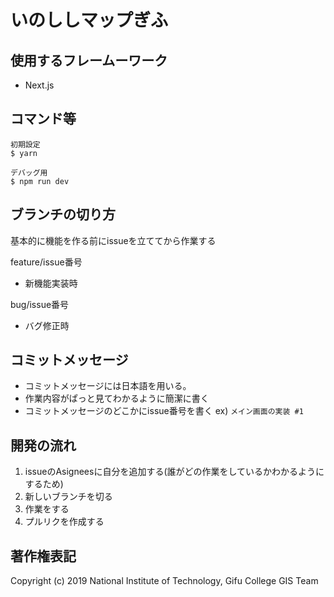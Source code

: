 # いのししマップぎふ

## 使用するフレームーワーク
- Next.js

## コマンド等
```
初期設定
$ yarn

デバッグ用
$ npm run dev
```

## ブランチの切り方
基本的に機能を作る前にissueを立ててから作業する

feature/issue番号
- 新機能実装時

bug/issue番号
- バグ修正時

## コミットメッセージ
- コミットメッセージには日本語を用いる。
- 作業内容がぱっと見てわかるように簡潔に書く
- コミットメッセージのどこかにissue番号を書く
ex) `メイン画面の実装 #1`

## 開発の流れ
1. issueのAsigneesに自分を追加する(誰がどの作業をしているかわかるようにするため)
2. 新しいブランチを切る
3. 作業をする
4. プルリクを作成する 

## 著作権表記
Copyright (c) 2019 National Institute of Technology, Gifu College GIS Team
